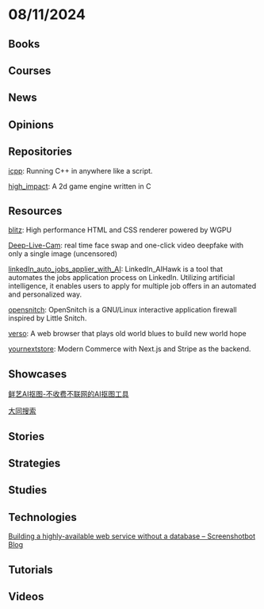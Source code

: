 # 08/11/2024

## Books

## Courses

## News

## Opinions

## Repositories
[icpp](https://github.com/vpand/icpp): Running C++ in anywhere like a script.

[high_impact](https://github.com/phoboslab/high_impact): A 2d game engine written in C

## Resources
[blitz](https://github.com/DioxusLabs/blitz): High performance HTML and CSS renderer powered by WGPU

[Deep-Live-Cam](https://github.com/hacksider/Deep-Live-Cam): real time face swap and one-click video deepfake with only a single image (uncensored)

[linkedIn_auto_jobs_applier_with_AI](https://github.com/feder-cr/linkedIn_auto_jobs_applier_with_AI): LinkedIn_AIHawk is a tool that automates the jobs application process on LinkedIn. Utilizing artificial intelligence, it enables users to apply for multiple job offers in an automated and personalized way.

[opensnitch](https://github.com/evilsocket/opensnitch): OpenSnitch is a GNU/Linux interactive application firewall inspired by Little Snitch.

[verso](https://github.com/versotile-org/verso): A web browser that plays old world blues to build new world hope

[yournextstore](https://github.com/yournextstore/yournextstore): Modern Commerce with Next.js and Stripe as the backend.

## Showcases
[鲜艺AI抠图-不收费不联网的AI抠图工具](https://kt.94xy.com/)

[大同搜索](https://datong.info/ui/index.html)

## Stories

## Strategies

## Studies

## Technologies
[Building a highly-available web service without a database – Screenshotbot Blog](https://blog.screenshotbot.io/2024/08/10/building-a-highly-available-web-service-without-a-database/)

## Tutorials

## Videos
